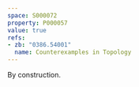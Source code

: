 ```yaml
---
space: S000072
property: P000057
value: true
refs:
- zb: "0386.54001"
  name: Counterexamples in Topology
---
```


By construction.
